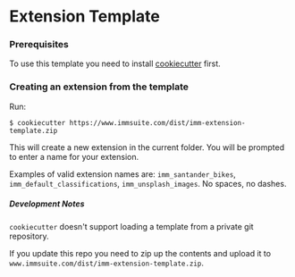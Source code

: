 # Extension Template

### Prerequisites

To use this template you need to install [cookiecutter](https://github.com/cookiecutter/cookiecutter) first.

### Creating an extension from the template

Run:

`$ cookiecutter https://www.immsuite.com/dist/imm-extension-template.zip`

This will create a new extension in the current folder. You will be prompted to enter a name for your extension.

Examples of valid extension names are: `imm_santander_bikes`, `imm_default_classifications`, `imm_unsplash_images`. No spaces, no dashes.

##### Development Notes

`cookiecutter` doesn't support loading a template from a private git repository. 

If you update this repo you need to zip up the contents and upload it to `www.immsuite.com/dist/imm-extension-template.zip`.
